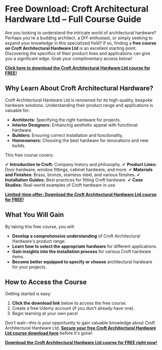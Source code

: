 # Free Download: Croft Architectural Hardware Ltd – Full Course Guide

Are you looking to understand the intricate world of architectural hardware? Perhaps you're a budding architect, a DIY enthusiast, or simply seeking to expand your knowledge in this specialized field? If so, finding a **free course on Croft Architectural Hardware Ltd** is an excellent starting point. Discovering the specifics of their product lines and applications can give you a significant edge. Grab your complimentary access below!

[**Click here to download the Croft Architectural Hardware Ltd course for FREE!**](https://udemywork.com/croft-architectural-hardware-ltd)

## Why Learn About Croft Architectural Hardware?

Croft Architectural Hardware Ltd is renowned for its high-quality, bespoke hardware solutions. Understanding their product range and applications is valuable for:

*   **Architects:** Specifying the right hardware for projects.
*   **Interior Designers:** Enhancing aesthetic appeal with functional hardware.
*   **Builders:** Ensuring correct installation and functionality.
*   **Homeowners:** Choosing the best hardware for renovations and new builds.

This free course covers:

✔  **Introduction to Croft:** Company history and philosophy.
✔  **Product Lines:** Door hardware, window fittings, cabinet hardware, and more.
✔  **Materials and Finishes:** Brass, bronze, stainless steel, and various finishes.
✔  **Installation Guides:** Best practices for fitting Croft hardware.
✔  **Case Studies:** Real-world examples of Croft hardware in use.

[**Limited-time offer: Download the Croft Architectural Hardware Ltd course for FREE!**](https://udemywork.com/croft-architectural-hardware-ltd)

## What You Will Gain

By taking this free course, you will:

*   **Develop a comprehensive understanding** of Croft Architectural Hardware's product range.
*   **Learn how to select the appropriate hardware** for different applications.
*   **Gain insights into the installation process** for various Croft hardware items.
*   **Become better equipped to specify or choose** architectural hardware for your projects.

## How to Access the Course

Getting started is easy:

1.  **Click the download link** below to access the free course.
2.  Create a free Udemy account (if you don't already have one).
3.  Begin learning at your own pace!

Don’t wait—this is your opportunity to gain valuable knowledge about Croft Architectural Hardware Ltd. **[Secure your free Croft Architectural Hardware Ltd course download here](https://udemywork.com/croft-architectural-hardware-ltd)** before it's gone!

[**Download the Croft Architectural Hardware Ltd course for FREE right now!**](https://udemywork.com/croft-architectural-hardware-ltd)
